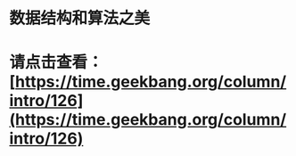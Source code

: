 #  数据结构和算法之美
# 请点击查看：[https://time.geekbang.org/column/intro/126](https://time.geekbang.org/column/intro/126)
